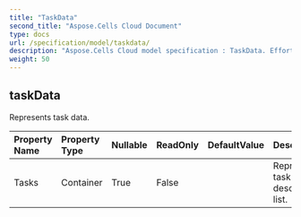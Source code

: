 ```yaml
---
title: "TaskData"
second_title: "Aspose.Cells Cloud Document"
type: docs
url: /specification/model/taskdata/
description: "Aspose.Cells Cloud model specification : TaskData. Effortlessly handle Excel and other spreadsheet documents with features like opening, generating, editing, splitting, merging, comparing, and converting."
weight: 50
---
```


## **taskData**

Represents task data. 

| Property Name | Property Type | Nullable |  ReadOnly | DefaultValue | Description | 
| :- | :- | :- |:- |  :- | :- |
| Tasks | Container | True |  False |  | Represents task description list. |  

